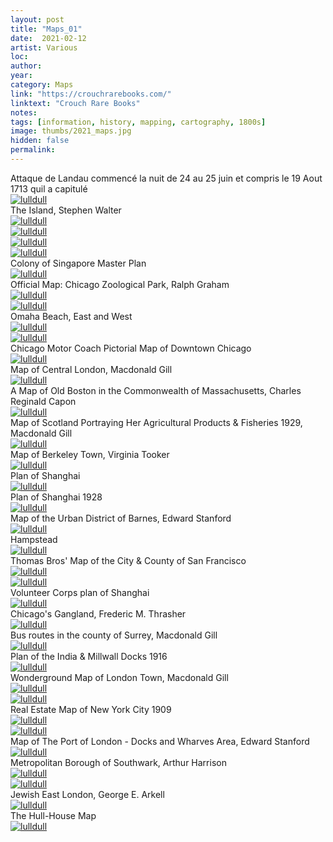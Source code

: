 ```yaml
---
layout: post
title: "Maps_01"
date:  2021-02-12
artist: Various
loc: 
author: 
year: 
category: Maps
link: "https://crouchrarebooks.com/"
linktext: "Crouch Rare Books"
notes: 
tags: [information, history, mapping, cartography, 1800s]
image: thumbs/2021_maps.jpg
hidden: false
permalink:
---
```




<div class="image_caption">
Attaque de Landau commencé la nuit de 24 au 25 juin et compris le 19 Aout 1713 quil a capitulé
</div>

<div class="post_image">
	<a href="{{ site.baseurl }}/images/posts/2021_maps/001.jpg" target="_blank">
	<img src="{{ site.baseurl }}/images/posts/2021_maps/001.jpg" alt="lulldull"></a>
</div>

<div class="image_caption">
The Island, Stephen Walter
</div>

<div class="post_image">
	<a href="{{ site.baseurl }}/images/posts/2021_maps/003.jpg" target="_blank">
	<img src="{{ site.baseurl }}/images/posts/2021_maps/003.jpg" alt="lulldull"></a>
</div>

<div class="post_image">
	<a href="{{ site.baseurl }}/images/posts/2021_maps/003b.jpg" target="_blank">
	<img src="{{ site.baseurl }}/images/posts/2021_maps/003b.jpg" alt="lulldull"></a>
</div>

<div class="post_image">
	<a href="{{ site.baseurl }}/images/posts/2021_maps/003c.jpg" target="_blank">
	<img src="{{ site.baseurl }}/images/posts/2021_maps/003c.jpg" alt="lulldull"></a>
</div>

<div class="post_image">
	<a href="{{ site.baseurl }}/images/posts/2021_maps/003d.jpg" target="_blank">
	<img src="{{ site.baseurl }}/images/posts/2021_maps/003d.jpg" alt="lulldull"></a>
</div>


<div class="image_caption">
Colony of Singapore Master Plan
</div>

<div class="post_image">
	<a href="{{ site.baseurl }}/images/posts/2021_maps/004.jpg" target="_blank">
	<img src="{{ site.baseurl }}/images/posts/2021_maps/004.jpg" alt="lulldull"></a>
</div>


<div class="image_caption">
Official Map: Chicago Zoological Park, Ralph Graham
</div>

<div class="post_image">
	<a href="{{ site.baseurl }}/images/posts/2021_maps/005.jpg" target="_blank">
	<img src="{{ site.baseurl }}/images/posts/2021_maps/005.jpg" alt="lulldull"></a>
</div>

<div class="post_image">
	<a href="{{ site.baseurl }}/images/posts/2021_maps/005b.jpg" target="_blank">
	<img src="{{ site.baseurl }}/images/posts/2021_maps/005b.jpg" alt="lulldull"></a>
</div>


<div class="image_caption">
Omaha Beach, East and West
</div>

<div class="post_image">
	<a href="{{ site.baseurl }}/images/posts/2021_maps/007.jpg" target="_blank">
	<img src="{{ site.baseurl }}/images/posts/2021_maps/007.jpg" alt="lulldull"></a>
</div>


<div class="post_image">
	<a href="{{ site.baseurl }}/images/posts/2021_maps/007b.jpg" target="_blank">
	<img src="{{ site.baseurl }}/images/posts/2021_maps/007b.jpg" alt="lulldull"></a>
</div>


<div class="image_caption">
Chicago Motor Coach Pictorial Map of Downtown Chicago
</div>

<div class="post_image">
	<a href="{{ site.baseurl }}/images/posts/2021_maps/008.jpg" target="_blank">
	<img src="{{ site.baseurl }}/images/posts/2021_maps/008.jpg" alt="lulldull"></a>
</div>


<div class="image_caption">
Map of Central London, Macdonald Gill
</div>

<div class="post_image">
	<a href="{{ site.baseurl }}/images/posts/2021_maps/009.jpg" target="_blank">
	<img src="{{ site.baseurl }}/images/posts/2021_maps/009.jpg" alt="lulldull"></a>
</div>


<div class="image_caption">
A Map of Old Boston in the Commonwealth of Massachusetts, Charles Reginald Capon
</div>

<div class="post_image">
	<a href="{{ site.baseurl }}/images/posts/2021_maps/010.jpg" target="_blank">
	<img src="{{ site.baseurl }}/images/posts/2021_maps/010.jpg" alt="lulldull"></a>
</div>


<div class="image_caption">
Map of Scotland Portraying Her Agricultural Products & Fisheries 1929, Macdonald Gill
</div>

<div class="post_image">
	<a href="{{ site.baseurl }}/images/posts/2021_maps/011.jpg" target="_blank">
	<img src="{{ site.baseurl }}/images/posts/2021_maps/011.jpg" alt="lulldull"></a>
</div>


<div class="image_caption">
Map of Berkeley Town, Virginia Tooker
</div>

<div class="post_image">
	<a href="{{ site.baseurl }}/images/posts/2021_maps/013.jpg" target="_blank">
	<img src="{{ site.baseurl }}/images/posts/2021_maps/013.jpg" alt="lulldull"></a>
</div>


<div class="image_caption">
Plan of Shanghai
</div>

<div class="post_image">
	<a href="{{ site.baseurl }}/images/posts/2021_maps/014.jpg" target="_blank">
	<img src="{{ site.baseurl }}/images/posts/2021_maps/014.jpg" alt="lulldull"></a>
</div>


<div class="image_caption">
Plan of Shanghai 1928
</div>

<div class="post_image">
	<a href="{{ site.baseurl }}/images/posts/2021_maps/015.jpg" target="_blank">
	<img src="{{ site.baseurl }}/images/posts/2021_maps/015.jpg" alt="lulldull"></a>
</div>


<div class="image_caption">
Map of the Urban District of Barnes, Edward Stanford
</div>

<div class="post_image">
	<a href="{{ site.baseurl }}/images/posts/2021_maps/016.jpg" target="_blank">
	<img src="{{ site.baseurl }}/images/posts/2021_maps/016.jpg" alt="lulldull"></a>
</div>



<div class="image_caption">
Hampstead
</div>

<div class="post_image">
	<a href="{{ site.baseurl }}/images/posts/2021_maps/017.jpg" target="_blank">
	<img src="{{ site.baseurl }}/images/posts/2021_maps/017.jpg" alt="lulldull"></a>
</div>


<div class="image_caption">
Thomas Bros' Map of the City & County of San Francisco
</div>

<div class="post_image">
	<a href="{{ site.baseurl }}/images/posts/2021_maps/018.jpg" target="_blank">
	<img src="{{ site.baseurl }}/images/posts/2021_maps/018.jpg" alt="lulldull"></a>
</div>

<div class="post_image">
	<a href="{{ site.baseurl }}/images/posts/2021_maps/018b.jpg" target="_blank">
	<img src="{{ site.baseurl }}/images/posts/2021_maps/018b.jpg" alt="lulldull"></a>
</div>







<div class="image_caption">
Volunteer Corps plan of Shanghai
</div>

<div class="post_image">
	<a href="{{ site.baseurl }}/images/posts/2021_maps/019.jpg" target="_blank">
	<img src="{{ site.baseurl }}/images/posts/2021_maps/019.jpg" alt="lulldull"></a>
</div>


<div class="image_caption">
Chicago's Gangland, Frederic M. Thrasher
</div>

<div class="post_image">
	<a href="{{ site.baseurl }}/images/posts/2021_maps/020.jpg" target="_blank">
	<img src="{{ site.baseurl }}/images/posts/2021_maps/020.jpg" alt="lulldull"></a>
</div>


<div class="image_caption">
Bus routes in the county of Surrey, Macdonald Gill
</div>

<div class="post_image">
	<a href="{{ site.baseurl }}/images/posts/2021_maps/021.jpg" target="_blank">
	<img src="{{ site.baseurl }}/images/posts/2021_maps/021.jpg" alt="lulldull"></a>
</div>



<div class="image_caption">
Plan of the India & Millwall Docks 1916
</div>

<div class="post_image">
	<a href="{{ site.baseurl }}/images/posts/2021_maps/022.jpg" target="_blank">
	<img src="{{ site.baseurl }}/images/posts/2021_maps/022.jpg" alt="lulldull"></a>
</div>


<div class="image_caption">
Wonderground Map of London Town, Macdonald Gill
</div>

<div class="post_image">
	<a href="{{ site.baseurl }}/images/posts/2021_maps/023.jpg" target="_blank">
	<img src="{{ site.baseurl }}/images/posts/2021_maps/023.jpg" alt="lulldull"></a>
</div>

<div class="post_image">
	<a href="{{ site.baseurl }}/images/posts/2021_maps/023b.jpg" target="_blank">
	<img src="{{ site.baseurl }}/images/posts/2021_maps/023b.jpg" alt="lulldull"></a>
</div>


<div class="image_caption">
Real Estate Map of New York City 1909
</div>

<div class="post_image">
	<a href="{{ site.baseurl }}/images/posts/2021_maps/024.jpg" target="_blank">
	<img src="{{ site.baseurl }}/images/posts/2021_maps/024.jpg" alt="lulldull"></a>
</div>

<div class="post_image">
	<a href="{{ site.baseurl }}/images/posts/2021_maps/024b.jpg" target="_blank">
	<img src="{{ site.baseurl }}/images/posts/2021_maps/024b.jpg" alt="lulldull"></a>
</div>


<div class="image_caption">
Map of The Port of London - Docks and Wharves Area, Edward Stanford
</div>

<div class="post_image">
	<a href="{{ site.baseurl }}/images/posts/2021_maps/025.jpg" target="_blank">
	<img src="{{ site.baseurl }}/images/posts/2021_maps/025.jpg" alt="lulldull"></a>
</div>


<div class="image_caption">
Metropolitan Borough of Southwark, Arthur Harrison
</div>

<div class="post_image">
	<a href="{{ site.baseurl }}/images/posts/2021_maps/026.jpg" target="_blank">
	<img src="{{ site.baseurl }}/images/posts/2021_maps/026.jpg" alt="lulldull"></a>
</div>


<div class="post_image">
	<a href="{{ site.baseurl }}/images/posts/2021_maps/026b.jpg" target="_blank">
	<img src="{{ site.baseurl }}/images/posts/2021_maps/026b.jpg" alt="lulldull"></a>
</div>

<div class="image_caption">
Jewish East London, George E. Arkell
</div>

<div class="post_image">
	<a href="{{ site.baseurl }}/images/posts/2021_maps/027.jpg" target="_blank">
	<img src="{{ site.baseurl }}/images/posts/2021_maps/027.jpg" alt="lulldull"></a>
</div>


<div class="image_caption">
The Hull-House Map
</div>

<div class="post_image">
	<a href="{{ site.baseurl }}/images/posts/2021_maps/028.jpg" target="_blank">
	<img src="{{ site.baseurl }}/images/posts/2021_maps/028.jpg" alt="lulldull"></a>
</div>






















